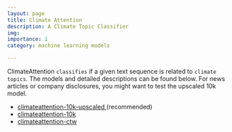 ```yaml
---
layout: page
title: Climate Attention
description: A Climate Topic Classifier
img: 
importance: 1
category: machine learning models

---
```


ClimateAttention `classifies` if a given text sequence is related to `climate topics`. 
The models and detailed descriptions can be found below. For news articles or company disclosures, you might want to test the upscaled 10k model. 
* [climateattention-10k-upscaled ](https://huggingface.co/kruthof/climateattention-10k-upscaled) (recommended)
* [climateattention-10k ](https://huggingface.co/kruthof/climateattention-10k)
* [climateattention-ctw ](https://huggingface.co/kruthof/climateattention-ctw)


